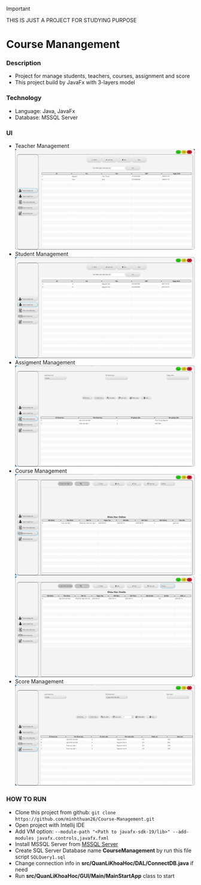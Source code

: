> [!IMPORTANT]
> THIS IS JUST A PROJECT FOR STUDYING PURPOSE

# Course Manangement
### Description
  - Project for manage students, teachers, courses, assignment and score
  - This project build by JavaFx with 3-layers model
### Technology
  - Language: Java, JavaFx
  - Database: MSSQL Server
### UI
  - Teacher Management
  ![](./assets/z5516079619261_3b06496c90ac0a71027a7d540b3de5ba.jpg)
  - Student Management
  ![](./assets/z5516079619260_394baed8dbb7bc4ebc1ae4fdac07286e.jpg)
  - Assigment Management
  ![](./assets/z5516079619258_1c7374fde51a109c0d6e342d75d3f98f.jpg)
  - Course Management
  ![](./assets/z5516079619075_3af5d8682011f748ec7721c4c97af64a.jpg)
  ![](./assets/z5516079619073_685fb1778b56dc405622ccdfd46e3674.jpg)
  - Score Management
  ![](./assets/z5516079599457_559ea3a858bcf56b80bd5f48a7ad0dbe.jpg)
### HOW TO RUN
  - Clone this project from github: ```git clone https://github.com/minhthuan26/Course-Management.git```
  - Open project with Intellij IDE
  - Add VM option: ```--module-path "<Path to javafx-sdk-19/lib>" --add-modules javafx.controls,javafx.fxml```
  - Install MSSQL Server from [MSSQL Server](https://www.microsoft.com/en-us/sql-server/sql-server-downloads)
  - Create SQL Server Database name **CourseManagement** by run this file script ```SQLQuery1.sql```
  - Change connection info in **src/QuanLiKhoaHoc/DAL/ConnectDB.java** if need
  - Run **src/QuanLiKhoaHoc/GUI/Main/MainStartApp** class to start


